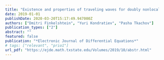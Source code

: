 ```yaml
---
title: "Existence and properties of traveling waves for doubly nonlocal Fisher--KPP equations"
date: 2019-01-01
publishDate: 2020-03-20T15:17:49.947000Z
authors: ["Dmitri Finkelshtein", "Yuri Kondratiev", "Pasha Tkachov"]
publication_types: ["2"]
abstract: ""
featured: false
publication: "*Electronic Journal of Differential Equations*"
# tags: ["relevant", "prio1"]
url_pdf: "https://ejde.math.txstate.edu/Volumes/2019/10/abstr.html"
---
```


